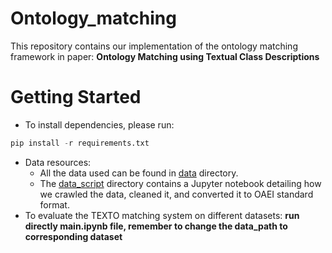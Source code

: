 # Ontology_matching

This repository contains our implementation of the ontology matching framework in paper: **Ontology Matching using Textual Class Descriptions**

# Getting Started

- To install dependencies, please run:

```python
pip install -r requirements.txt
```

- Data resources:
    - All the data used can be found in [data](https://github.com/peng-yiwen/Ontolgy_matching/tree/main/data) directory.
    - The [data_script](https://github.com/peng-yiwen/Ontolgy_matching/tree/main/data_script) directory contains a Jupyter notebook detailing how we crawled the data, cleaned it, and converted it to OAEI standard format.
- To evaluate the TEXTO matching system on different datasets:
  **run directly main.ipynb file, remember to change the data_path to corresponding dataset**
